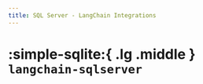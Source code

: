 ```yaml
---
title: SQL Server - LangChain Integrations
---
```


# :simple-sqlite:{ .lg .middle } `langchain-sqlserver`

